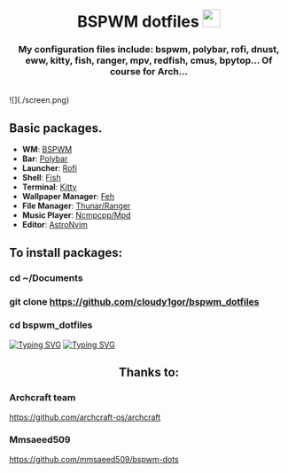<h1 align="center">BSPWM dotfiles </a>
<img src="https://github.com/blackcater/blackcater/raw/main/images/banner.gif" height="32" width="32"/></h1>
<h3 align="center">My configuration files include: bspwm, polybar, rofi, dnust, eww, kitty, fish, ranger, mpv, redfish, cmus, bpytop... Of course for Arch...</h3></br>
![](./screen.png)

## Basic packages.  
+ **WM**: [BSPWM](https://github.com/cloudy1gor/bspwm_dotfiles/tree/main/.config/bspwm)
+ **Bar**: [Polybar](https://github.com/cloudy1gor/bspwm_dotfiles/tree/main/.config/polybar)
+ **Launcher**: [Rofi](https://github.com/cloudy1gor/bspwm_dotfiles/tree/main/.config/rofi)
+ **Shell**: [Fish](https://github.com/cloudy1gor/bspwm_dotfiles/tree/main/.config/fish)
+ **Terminal**: [Kitty](https://github.com/cloudy1gor/bspwm_dotfiles/tree/main/.config/kitty)
+ **Wallpaper Manager**: [Feh](https://github.com/cloudy1gor/bspwm_dotfiles/tree/main/.config/feh)
+ **File Manager**: [Thunar/Ranger](https://github.com/cloudy1gor/bspwm_dotfiles/tree/main/.config/ranger)
+ **Music Player**: [Ncmpcpp/Mpd](https://github.com/cloudy1gor/bspwm_dotfiles/tree/main/.config/ncmpcpp)
+ **Editor**: [AstroNvim](https://astronvim.com/)

## To install packages:

### cd ~/Documents
### git clone https://github.com/cloudy1gor/bspwm_dotfiles
### cd bspwm_dotfiles

[![Typing SVG](https://readme-typing-svg.herokuapp.com?color=%2336BCF7&lines=sh+install_packages.sh)](https://git.io/typing-svg)
[![Typing SVG](https://readme-typing-svg.herokuapp.com?color=%2336BCF7&lines=sh+coppy_configs.sh)](https://git.io/typing-svg)
</br>

<h2 align="center">Thanks to: </h2>

### Archcraft team
https://github.com/archcraft-os/archcraft

### Mmsaeed509
https://github.com/mmsaeed509/bspwm-dots
